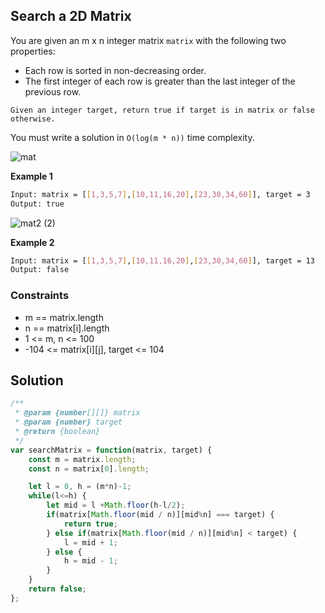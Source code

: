 
##  Search a 2D Matrix

You are given an m x n integer matrix ```matrix``` with the following two properties:

- Each row is sorted in non-decreasing order.
- The first integer of each row is greater than the last integer of the previous row.

```Given an integer target, return true if target is in matrix or false otherwise.```

You must write a solution in ```O(log(m * n))``` time complexity.

![mat](https://github.com/surshreya/leetcode-150/assets/118065908/9d9aefc0-64d7-4aa3-8829-b8f3b74f405c)

**Example 1**
```bash
Input: matrix = [[1,3,5,7],[10,11,16,20],[23,30,34,60]], target = 3
Output: true
```

![mat2 (2)](https://github.com/surshreya/leetcode-150/assets/118065908/fbde3e95-fdd0-4ee4-bc19-86c1599a6977)

**Example 2**
```bash
Input: matrix = [[1,3,5,7],[10,11,16,20],[23,30,34,60]], target = 13
Output: false
```


### Constraints
- m == matrix.length
- n == matrix[i].length
- 1 <= m, n <= 100
- -104 <= matrix[i][j], target <= 104

## Solution

```javascript
/**
 * @param {number[][]} matrix
 * @param {number} target
 * @return {boolean}
 */
var searchMatrix = function(matrix, target) {
    const m = matrix.length;
    const n = matrix[0].length;

    let l = 0, h = (m*n)-1;
    while(l<=h) {
        let mid = l +Math.floor(h-l/2);
        if(matrix[Math.floor(mid / n)][mid%n] === target) {
            return true;
        } else if(matrix[Math.floor(mid / n)][mid%n] < target) {
            l = mid + 1;
        } else {
            h = mid - 1;
        }
    }
    return false;
};
```
